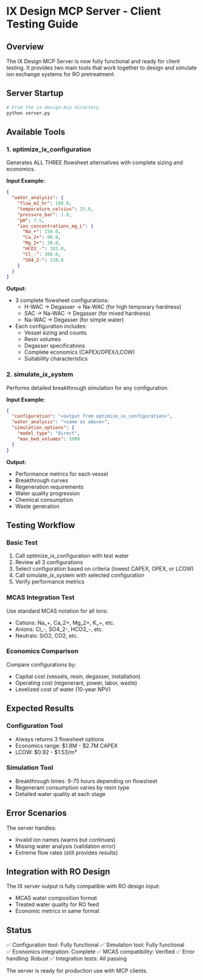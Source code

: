 # IX Design MCP Server - Client Testing Guide

## Overview
The IX Design MCP Server is now fully functional and ready for client testing. It provides two main tools that work together to design and simulate ion exchange systems for RO pretreatment.

## Server Startup
```bash
# From the ix-design-mcp directory
python server.py
```

## Available Tools

### 1. optimize_ix_configuration
Generates ALL THREE flowsheet alternatives with complete sizing and economics.

**Input Example:**
```json
{
  "water_analysis": {
    "flow_m3_hr": 100.0,
    "temperature_celsius": 25.0,
    "pressure_bar": 1.0,
    "pH": 7.5,
    "ion_concentrations_mg_L": {
      "Na_+": 150.0,
      "Ca_2+": 80.0,
      "Mg_2+": 30.0,
      "HCO3_-": 183.0,
      "Cl_-": 300.0,
      "SO4_2-": 120.0
    }
  }
}
```

**Output:**
- 3 complete flowsheet configurations:
  - H-WAC → Degasser → Na-WAC (for high temporary hardness)
  - SAC → Na-WAC → Degasser (for mixed hardness)
  - Na-WAC → Degasser (for simple water)
- Each configuration includes:
  - Vessel sizing and counts
  - Resin volumes
  - Degasser specifications
  - Complete economics (CAPEX/OPEX/LCOW)
  - Suitability characteristics

### 2. simulate_ix_system
Performs detailed breakthrough simulation for any configuration.

**Input Example:**
```json
{
  "configuration": "<output from optimize_ix_configuration>",
  "water_analysis": "<same as above>",
  "simulation_options": {
    "model_type": "direct",
    "max_bed_volumes": 1000
  }
}
```

**Output:**
- Performance metrics for each vessel
- Breakthrough curves
- Regeneration requirements
- Water quality progression
- Chemical consumption
- Waste generation

## Testing Workflow

### Basic Test
1. Call optimize_ix_configuration with test water
2. Review all 3 configurations
3. Select configuration based on criteria (lowest CAPEX, OPEX, or LCOW)
4. Call simulate_ix_system with selected configuration
5. Verify performance metrics

### MCAS Integration Test
Use standard MCAS notation for all ions:
- Cations: Na_+, Ca_2+, Mg_2+, K_+, etc.
- Anions: Cl_-, SO4_2-, HCO3_-, etc.
- Neutrals: SiO2, CO2, etc.

### Economics Comparison
Compare configurations by:
- Capital cost (vessels, resin, degasser, installation)
- Operating cost (regenerant, power, labor, waste)
- Levelized cost of water (10-year NPV)

## Expected Results

### Configuration Tool
- Always returns 3 flowsheet options
- Economics range: $1.8M - $2.7M CAPEX
- LCOW: $0.92 - $1.53/m³

### Simulation Tool
- Breakthrough times: 9-75 hours depending on flowsheet
- Regenerant consumption varies by resin type
- Detailed water quality at each stage

## Error Scenarios
The server handles:
- Invalid ion names (warns but continues)
- Missing water analysis (validation error)
- Extreme flow rates (still provides results)

## Integration with RO Design
The IX server output is fully compatible with RO design input:
- MCAS water composition format
- Treated water quality for RO feed
- Economic metrics in same format

## Status
✅ Configuration tool: Fully functional
✅ Simulation tool: Fully functional  
✅ Economics integration: Complete
✅ MCAS compatibility: Verified
✅ Error handling: Robust
✅ Integration tests: All passing

The server is ready for production use with MCP clients.